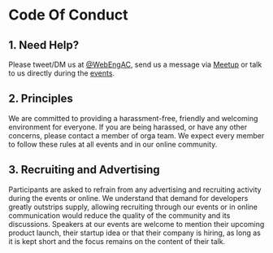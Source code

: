 # Code Of Conduct

## 1. Need Help?

Please tweet/DM us at [@WebEngAC](https://twitter.com/WebEngAC),
send us a message via [Meetup](https://www.meetup.com/Web-Engineering-Aachen/) 
or talk to us directly during the
[events](https://www.meetup.com/Web-Engineering-Aachen/).

## 2. Principles

We are committed to providing a harassment-free,
friendly and welcoming environment for everyone.
If you are being harassed, or have any other concerns,
please contact a member of orga team. 
We expect every member to follow these rules
at all events and in our online community.

## 3. Recruiting and Advertising

Participants are asked to refrain from any advertising and recruiting activity
during the events or online.
We understand that demand for developers greatly outstrips supply,
allowing recruiting through our events or in online communication would
reduce the quality of the community and its discussions.
Speakers at our events are welcome to mention their upcoming product launch,
their startup idea or that their company is hiring,
as long as it is kept short and the focus remains on the content of their talk.
